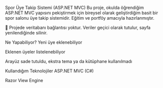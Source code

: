 Spor Üye Takip Sistemi (ASP.NET MVC)
Bu proje, okulda öğrendiğim ASP.NET MVC yapısını pekiştirmek için bireysel olarak geliştirdiğim basit bir spor salonu üye takip sistemidir.
Eğitim ve portföy amacıyla hazırlanmıştır.

🔹 Projede veritabanı bağlantısı yoktur.
Veriler geçici olarak tutulur, sayfa yenilendiğinde silinir.

Ne Yapabiliyor?
Yeni üye eklenebiliyor

Eklenen üyeler listelenebiliyor

Arayüz sade tutuldu, ekstra tema ya da kütüphane kullanılmadı

Kullandığım Teknolojiler
ASP.NET MVC (C#)

Razor View Engine
